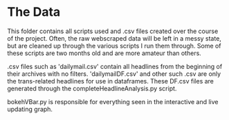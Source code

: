 # The Data

This folder contains all scripts used and .csv files created over the course of the project. Often, the raw webscraped data will be left in a messy state, but are cleaned up through the various scripts I run them through. Some of these scripts are two months old and are more amateur than others.

.csv files such as 'dailymail.csv' contain all headlines from the beginning of their archives with no filters. 'dailymailDF.csv' and other such .csv are only the trans-related headlines for use in dataframes. These DF.csv files are generated through the completeHeadlineAnalysis.py script.

bokehVBar.py is responsible for everything seen in the interactive and live updating graph.

